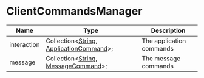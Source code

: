 # ClientCommandsManager

| Name        | Type                                                                                                                                                                      | Description              |
| ----------- | ------------------------------------------------------------------------------------------------------------------------------------------------------------------------- | ------------------------ |
| interaction | Collection<[String](https://developer.mozilla.org/en-US/docs/Web/JavaScript/Reference/Global_Objects/String), [ApplicationCommand](../structures/ApplicationCommand.md)>; | The application commands |
| message     | Collection<[String](https://developer.mozilla.org/en-US/docs/Web/JavaScript/Reference/Global_Objects/String), [MessageCommand](../structures/MessageCommand.md)>;         | The message commands     |
